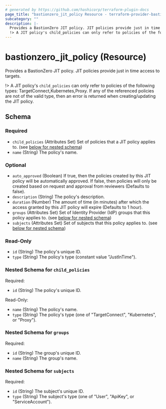 ```yaml
---
# generated by https://github.com/hashicorp/terraform-plugin-docs
page_title: "bastionzero_jit_policy Resource - terraform-provider-bastionzero"
subcategory: ""
description: |-
  Provides a BastionZero JIT policy. JIT policies provide just in time access to targets.
  !> A JIT policy's child_policies can only refer to policies of the following types: TargetConnect,Kubernetes,Proxy. If any of the referenced policies are not of the valid type, then an error is returned when creating/updating the JIT policy.
---
```


# bastionzero_jit_policy (Resource)

Provides a BastionZero JIT policy. JIT policies provide just in time access to targets.

!> A JIT policy's `child_policies` can only refer to policies of the following types: TargetConnect,Kubernetes,Proxy. If any of the referenced policies are not of the valid type, then an error is returned when creating/updating the JIT policy.



<!-- schema generated by tfplugindocs -->
## Schema

### Required

- `child_policies` (Attributes Set) Set of policies that a JIT policy applies to. (see [below for nested schema](#nestedatt--child_policies))
- `name` (String) The policy's name.

### Optional

- `auto_approved` (Boolean) If true, then the policies created by this JIT policy will be automatically approved. If false, then policies will only be created based on request and approval from reviewers (Defaults to false).
- `description` (String) The policy's description.
- `duration` (Number) The amount of time (in minutes) after which the access granted by this JIT policy will expire (Defaults to 1 hour).
- `groups` (Attributes Set) Set of Identity Provider (IdP) groups that this policy applies to. (see [below for nested schema](#nestedatt--groups))
- `subjects` (Attributes Set) Set of subjects that this policy applies to. (see [below for nested schema](#nestedatt--subjects))

### Read-Only

- `id` (String) The policy's unique ID.
- `type` (String) The policy's type (constant value "JustInTime").

<a id="nestedatt--child_policies"></a>
### Nested Schema for `child_policies`

Required:

- `id` (String) The policy's unique ID.

Read-Only:

- `name` (String) The policy's name.
- `type` (String) The policy's type (one of "TargetConnect", "Kubernetes", or "Proxy").


<a id="nestedatt--groups"></a>
### Nested Schema for `groups`

Required:

- `id` (String) The group's unique ID.
- `name` (String) The group's name.


<a id="nestedatt--subjects"></a>
### Nested Schema for `subjects`

Required:

- `id` (String) The subject's unique ID.
- `type` (String) The subject's type (one of "User", "ApiKey", or "ServiceAccount").


